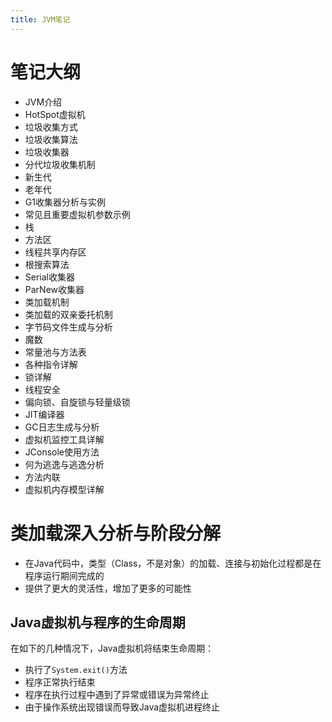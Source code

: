 ```yaml
---
title: JVM笔记
---
```

# 笔记大纲

- JVM介绍
- HotSpot虚拟机
- 垃圾收集方式
- 垃圾收集算法
- 垃圾收集器
- 分代垃圾收集机制
- 新生代
- 老年代
- G1收集器分析与实例
- 常见且重要虚拟机参数示例
- 栈
- 方法区
- 线程共享内存区
- 根搜索算法
- Serial收集器
- ParNew收集器
- 类加载机制
- 类加载的双亲委托机制
- 字节码文件生成与分析
- 魔数
- 常量池与方法表
- 各种指令详解
- 锁详解
- 线程安全
- 偏向锁、自旋锁与轻量级锁
- JIT编译器
- GC日志生成与分析
- 虚拟机监控工具详解
- JConsole使用方法
- 何为逃逸与逃逸分析
- 方法内联
- 虚拟机内存模型详解



# 类加载深入分析与阶段分解

- 在Java代码中，类型（Class，不是对象）的加载、连接与初始化过程都是在程序运行期间完成的
- 提供了更大的灵活性，增加了更多的可能性

## Java虚拟机与程序的生命周期

在如下的几种情况下，Java虚拟机将结束生命周期：

- 执行了```System.exit()```方法
- 程序正常执行结束
- 程序在执行过程中遇到了异常或错误为异常终止
- 由于操作系统出现错误而导致Java虚拟机进程终止 